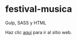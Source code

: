 # festival-musica
Gulp, SASS y HTML


Haz clic [aquí](https://rockandedmfestival2023.netlify.app/) para ir al sitio web.
